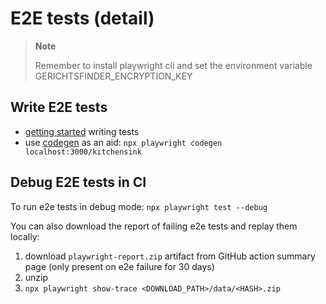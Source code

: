 # E2E tests (detail)

> **Note**
>
> Remember to install playwright cli and set the environment variable GERICHTSFINDER_ENCRYPTION_KEY

## Write E2E tests

- [getting started](https://playwright.dev/docs/writing-tests) writing tests
- use [codegen](https://playwright.dev/docs/codegen-intro) as an aid: `npx playwright codegen localhost:3000/kitchensink`

## Debug E2E tests in CI

To run e2e tests in debug mode: `npx playwright test --debug`

You can also download the report of failing e2e tests and replay them locally:

1. download `playwright-report.zip` artifact from GitHub action summary page (only present on e2e failure for 30 days)
2. unzip
3. `npx playwright show-trace <DOWNLOAD_PATH>/data/<HASH>.zip`
